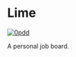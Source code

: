 # Lime

[![0pdd](http://www.0pdd.com/svg?name=proofit404/lime)](http://www.0pdd.com/p?name=proofit404/lime)

A personal job board.

<!--
 @todo #8 Scripts to rule them all.
 -->
<!--
 @todo #8 Setup foreman.
 -->
<!--
 @todo #8 Setup import linter.
 -->
<!--
 @todo #8 Setup pyupgrade.
 -->
<!--
 @todo #8 Setup reorder python imports.
 -->
<!--
 @todo #8 Setup docformatter.
 -->
<!--
 @todo #8 Setup bandit.
 -->
<!--
 @todo #8 Setup remarklint.
 -->
<!--
 @todo #8 Setup xenon.
 -->
<!--
 @todo #8 Setup docker-compose.
 -->
<!--
 @todo #8 Setup Sentry.
 -->
<!--
 @todo #8 Setup Prometheus.
 -->
<!--
 @todo #8 Setup Azure Pipelines.
 -->
<!--
 @todo #8 Setup Danger JS.
 -->
<!--
 @todo #8 Setup Rultor.
 -->
<!--
 @todo #8 Setup DependaBot.
 -->
